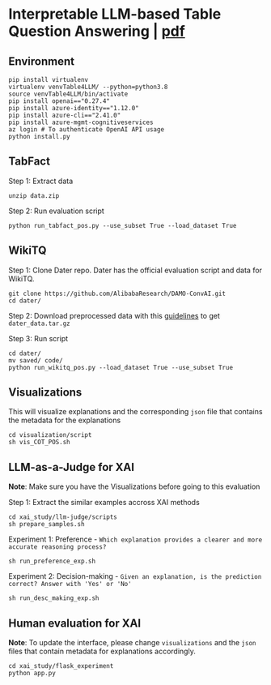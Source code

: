 # Interpretable LLM-based Table Question Answering | [pdf](https://arxiv.org/abs/2412.12386])


## Environment

```shell
pip install virtualenv
virtualenv venvTable4LLM/ --python=python3.8
source venvTable4LLM/bin/activate
pip install openai=="0.27.4"
pip install azure-identity=="1.12.0"
pip install azure-cli=="2.41.0"
pip install azure-mgmt-cognitiveservices
az login # To authenticate OpenAI API usage
python install.py
```
 

## TabFact

Step 1: Extract data
```shell
unzip data.zip
```

Step 2: Run evaluation script

```
python run_tabfact_pos.py --use_subset True --load_dataset True

```

## WikiTQ

Step 1: Clone Dater repo. Dater has the official evaluation script and data for WikiTQ.

```
git clone https://github.com/AlibabaResearch/DAMO-ConvAI.git
cd dater/
```

Step 2: Download preprocessed data with this [guidelines](https://github.com/AlibabaResearch/DAMO-ConvAI/tree/main/dater#download) to get `dater_data.tar.gz`

Step 3: Run script

```
cd dater/
mv saved/ code/
python run_wikitq_pos.py --load_dataset True --use_subset True
```

## Visualizations
This will visualize explanations and the corresponding `json` file that contains the metadata for the explanations

```
cd visualization/script
sh vis_COT_POS.sh
```

## LLM-as-a-Judge for XAI

**Note**: Make sure you have the Visualizations before going to this evaluation 

Step 1: Extract the similar examples accross XAI methods

```
cd xai_study/llm-judge/scripts
sh prepare_samples.sh
```

Experiment 1: Preference - `Which explanation provides a clearer and more accurate reasoning process?`

```
sh run_preference_exp.sh
```

Experiment 2: Decision-making - `Given an explanation, is the prediction correct? Answer with 'Yes' or 'No'`

```
sh run_desc_making_exp.sh
```

## Human evaluation for XAI

**Note**: To update the interface, please change `visualizations` and the `json` files that contain metadata for explanations accordingly.

```
cd xai_study/flask_experiment
python app.py
```


